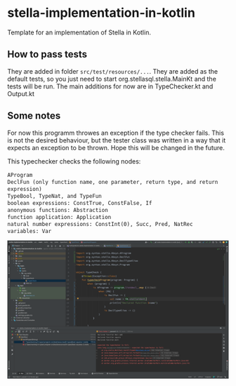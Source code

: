 # stella-implementation-in-kotlin
Template for an implementation of Stella in Kotlin.

## How to pass tests
They are added in folder `src/test/resources/...`. They are added as the default tests, so you just need to start org.stellasql.stella.MainKt and the tests will be run.
The main additions for now are in TypeChecker.kt and Output.kt

## Some notes
For now this programm throwes an exception if the type checker fails. This is not the desired behaviour, but the tester class was written in a way that it expects an exception to be thrown. Hope this will be changed in the future.


This typechecker checks the following nodes:

    AProgram
    DeclFun (only function name, one parameter, return type, and return expression)
    TypeBool, TypeNat, and TypeFun
    boolean expressions: ConstTrue, ConstFalse, If
    anonymous functions: Abstraction
    function application: Application
    natural number expressions: ConstInt(0), Succ, Pred, NatRec
    variables: Var


![Screenshot from Intellij IDEA.](images/idea-demo.png)
